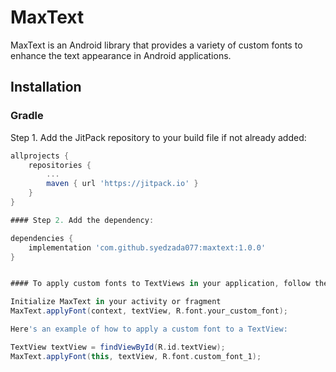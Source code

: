# MaxText

MaxText is an Android library that provides a variety of custom fonts to enhance the text appearance in Android applications.

## Installation

### Gradle

Step 1. Add the JitPack repository to your build file if not already added:

```groovy
allprojects {
    repositories {
        ...
        maven { url 'https://jitpack.io' }
    }
}

#### Step 2. Add the dependency:

dependencies {
    implementation 'com.github.syedzada077:maxtext:1.0.0'
}


#### To apply custom fonts to TextViews in your application, follow the steps below:

Initialize MaxText in your activity or fragment
MaxText.applyFont(context, textView, R.font.your_custom_font);

Here's an example of how to apply a custom font to a TextView:

TextView textView = findViewById(R.id.textView);
MaxText.applyFont(this, textView, R.font.custom_font_1);

